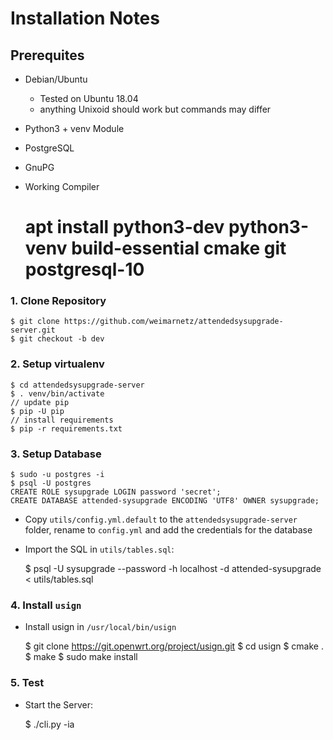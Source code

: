 # Installation Notes

## Prerequites 

- Debian/Ubuntu 
    - Tested on Ubuntu 18.04
    - anything Unixoid should work but commands may differ
- Python3 + venv Module  
- PostgreSQL 
- GnuPG 
- Working Compiler 


    # apt install python3-dev python3-venv build-essential cmake git postgresql-10 
    
    
### 1. Clone Repository 

    $ git clone https://github.com/weimarnetz/attendedsysupgrade-server.git 
    $ git checkout -b dev 
    
### 2. Setup virtualenv 

    $ cd attendedsysupgrade-server
    $ . venv/bin/activate
    // update pip  
    $ pip -U pip 
    // install requirements
    $ pip -r requirements.txt 
    
### 3. Setup Database 

    $ sudo -u postgres -i 
    $ psql -U postgres
    CREATE ROLE sysupgrade LOGIN password 'secret';
    CREATE DATABASE attended-sysupgrade ENCODING 'UTF8' OWNER sysupgrade;
    

- Copy `utils/config.yml.default` to the `attendedsysupgrade-server` folder, rename to `config.yml` and add the credentials for the database
 
- Import the SQL in `utils/tables.sql`:
 

    $ psql -U sysupgrade --password -h localhost -d attended-sysupgrade < utils/tables.sql 


### 4. Install `usign`

- Install usign in `/usr/local/bin/usign`
  

    $ git clone https://git.openwrt.org/project/usign.git
    $ cd usign 
    $ cmake . 
    $ make 
    $ sudo make install 
    


### 5. Test
 
- Start the Server:
 

    $ ./cli.py -ia 
        
